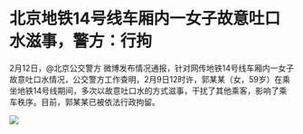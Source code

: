 # 北京地铁14号线车厢内一女子故意吐口水滋事，警方：行拘

2月12日，@北京公交警方
微博发布情况通报，针对网传地铁14号线车厢内一女子故意吐口水情况，公交警方工作查明，2月9日12时许，郭某某（女，59岁）在乘坐地铁14号线期间，多次以故意吐口水的方式滋事，干扰了其他乘客，影响了乘车秩序。目前，郭某某已被依法行政拘留。

![](https://inews.gtimg.com/om_bt/OkddZqGI_nv7LiBtAb1o-M1gbGWPzRzHt_CZ-yAJgZ_skAA/1000)

